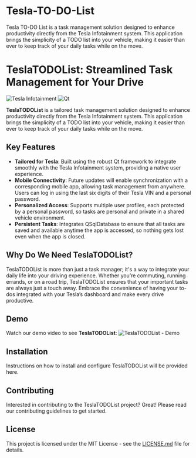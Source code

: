 # Tesla-TO-DO-List
Tesla TO-DO List is a task management solution designed to enhance productivity directly from the Tesla Infotainment system. This application brings the simplicity of a TODO list into your vehicle, making it easier than ever to keep track of your daily tasks while on the move.

# TeslaTODOList: Streamlined Task Management for Your Drive

![Tesla Infotainment](https://drive.google.com/file/d/1-qvX5sgqVHgOTvnw5n9ALN0hOJimTywd/view?usp=sharing) ![Qt](https://drive.google.com/file/d/15IRZtGuWrwqN3klteVwKRu6Eeli8C12p/view?usp=sharing)

**TeslaTODOList** is a tailored task management solution designed to enhance productivity directly from the Tesla Infotainment system. This application brings the simplicity of a TODO list into your vehicle, making it easier than ever to keep track of your daily tasks while on the move.

## Key Features

- **Tailored for Tesla**: Built using the robust Qt framework to integrate smoothly with the Tesla Infotainment system, providing a native user experience.
- **Mobile Connectivity**: Future updates will enable synchronization with a corresponding mobile app, allowing task management from anywhere. Users can log in using the last six digits of their Tesla VIN and a personal password.
- **Personalized Access**: Supports multiple user profiles, each protected by a personal password, so tasks are personal and private in a shared vehicle environment.
- **Persistent Tasks**: Integrates QSqlDatabase to ensure that all tasks are saved and available anytime the app is accessed, so nothing gets lost even when the app is closed.

## Why Do We Need TeslaTODOList?

TeslaTODOList is more than just a task manager; it's a way to integrate your daily life into your driving experience. Whether you’re commuting, running errands, or on a road trip, TeslaTODOList ensures that your important tasks are always just a touch away. Embrace the convenience of having your to-dos integrated with your Tesla’s dashboard and make every drive productive.

## Demo
Watch our demo video to see **TeslaTODOList**:
![TeslaTODOList - Demo](http://img.youtube.com/vi/1lpmXSvHT2g/0.jpg)

## Installation

Instructions on how to install and configure TeslaTODOList will be provided here.

## Contributing

Interested in contributing to the TeslaTODOList project? Great! Please read our contributing guidelines to get started.

## License

This project is licensed under the MIT License - see the [LICENSE.md](LICENSE.md) file for details.
